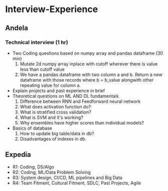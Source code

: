# Interview-Experience

## Andela
### Technical interview (1 hr)
- Two Coding questions based on numpy array and pandas dataframe (30 min)
    1. Mutate 2d numpy array inplace with cutoff wherever there is value less than cutoff value
    2. We have a pandas dataframe with two column a and b. Return a new dataframe with those records where b = b_value alongwith other repeating value for column a.
- Explain projects and past experience in brief
- Theoretical questions on ML AND DL fundamentals
  1. Difference between RNN and Feedforward neural network
  2. What does activation function do?
  3. What is stratified cross validation?
  4. What is SVM and it's working?
  5. Why ensembles have higher scores than individual models?
- Basics of database
  1. How to update big table/data in db?
  2. Disadvantages of indexes in db.
 
## Expedia
- R1: Coding, DS/Algo
- R2: Coding, ML/Data Problem Solving
- R3: System design, CI/CD, ML pipelines and Big Data
- R4: Team Fitment, Cultural Fitment, SDLC, Past Projects, Agile
